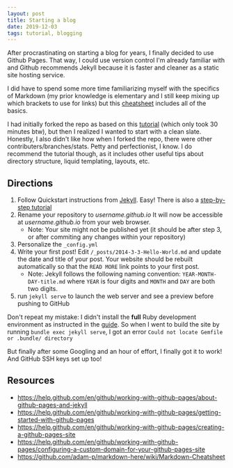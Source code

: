 ```yaml
---
layout: post
title: Starting a blog
date: 2019-12-03
tags: tutorial, blogging
---
```


After procrastinating on starting a blog for years, I finally decided to use Github Pages. That way, I could use version control I'm already familiar with and Github recommends Jekyll because it is faster and cleaner as a static site hosting service.

I did have to spend some more time familiarizing myself with the specifics of Markdown (my prior knowledge is elementary and I still keep mixing up which brackets to use for links) but this [cheatsheet](https://github.com/adam-p/markdown-here/wiki/Markdown-Cheatsheet) includes all of the basics.

I had initially forked the repo as based on this [tutorial](https://www.smashingmagazine.com/2014/08/build-blog-jekyll-github-pages/) (which only took 30 minutes btw), but then I realized I wanted to start with a clean slate. Honestly, I also didn't like how when I forked the repo, there were other contributers/branches/stats. Petty and perfectionist, I know. I do recommend the tutorial though, as it includes other useful tips about directory structure, liquid templating, layouts, etc.

## Directions
1. Follow Quickstart instructions from [Jekyll](https://jekyllrb.com/docs/). Easy! There is also a [step-by-step tutorial](https://jekyllrb.com/docs/step-by-step/01-setup/)
1. Rename your repository to *username.github.io* It will now be accessible at *username.github.io* from your web browser.
	+ Note: Your site might not be published yet (it should be after step 3, or after commiting any changes within your repository)
1. Personalize the `_config.yml`
1. Write your first post! Edit `/_posts/2014-3-3-Hello-World.md` and update the date and title of your post. Your website should be rebuilt automatically so that the `READ MORE` link points to your first post.
	+ Note: Jekyll follows the following naming convention: `YEAR-MONTH-DAY-title.md` where `YEAR` is four digits and `MONTH` and `DAY` are both two digits.
1. run `jekyll serve` to launch the web server and see a preview before pushing to GitHub


Don't repeat my mistake: I didn't install the **full** Ruby development environment as instructed in the [guide](https://jekyllrb.com/docs/installation/#requirements). So when I went to build the site by running `bundle exec jekyll serve`, I got an error `Could not locate Gemfile or .bundle/ directory`

But finally after some Googling and an hour of effort, I finally got it to work! And GitHub SSH keys set up too!


## Resources
* <https://help.github.com/en/github/working-with-github-pages/about-github-pages-and-jekyll>
* <https://help.github.com/en/github/working-with-github-pages/getting-started-with-github-pages>
* <https://help.github.com/en/github/working-with-github-pages/creating-a-github-pages-site>
* <https://help.github.com/en/github/working-with-github-pages/configuring-a-custom-domain-for-your-github-pages-site>
* <https://github.com/adam-p/markdown-here/wiki/Markdown-Cheatsheet>